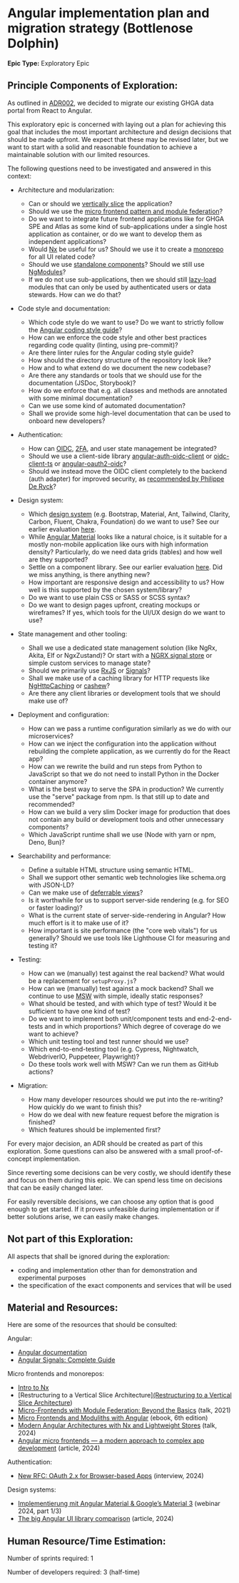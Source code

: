 # Angular implementation plan and migration strategy (Bottlenose Dolphin)

**Epic Type:** Exploratory Epic

## Principle Components of Exploration:

As outlined in [ADR002](https://github.com/ghga-de/adrs/blob/main/docs/adrs/adr002_angular_as_frontend_framework.md), we decided to migrate our existing GHGA data portal from React to Angular.

This exploratory epic is concerned with laying out a plan for achieving this goal that includes the most important architecture and design decisions that should be made upfront. We expect that these may be revised later, but we want to start with a solid and reasonable foundation to achieve a maintainable solution with our limited resources.

The following questions need to be investigated and answered in this context:

- Architecture and modularization:
  - Can or should we [vertically slice](https://www.youtube.com/watch?v=cVVMbuKmNes) the application?
  - Should we use the [micro frontend pattern and module federation](https://www.youtube.com/watch?v=8peHqzO7oqE)?
  - Do we want to integrate future frontend applications like for GHGA SPE and Atlas as some kind of sub-applications under a single host application as container, or do we want to develop them as independent applications?
  - Would [Nx](https://nx.dev/getting-started/why-nx) be useful for us? Should we use it to create a [monorepo](https://monorepo.tools/) for all UI related code?
  - Should we use [standalone components](https://v17.angular.io/guide/standalone-components)? Should we still use [NgModules](https://angular.dev/guide/ngmodules)?
  - If we do not use sub-applications, then we should still [lazy-load](https://angular.dev/guide/ngmodules/lazy-loading) modules that can only be used by authenticated users or data stewards. How can we do that?

- Code style and documentation:
  - Which code style do we want to use? Do we want to strictly follow the [Angular coding style guide](https://angular.dev/style-guide)?
  - How can we enforce the code style and other best practices regarding code quality (linting, using pre-commit)?
  - Are there linter rules for the Angular coding style guide?
  - How should the directory structure of the repository look like?
  - How and to what extend do we document the new codebase?
  - Are there any standards or tools that we should use for the documentation (JSDoc, Storybook)?
  - How do we enforce that e.g. all classes and methods are annotated with some minimal documentation?
  - Can we use some kind of automated documentation?
  - Shall we provide some high-level documentation that can be used to onboard new developers?

- Authentication:
  - How can [OIDC](https://openid.net/developers/how-connect-works/), [2FA](https://auth0.com/learn/two-factor-authentication), and user state management be integrated?
  - Should we use a client-side library [angular-auth-oidc-client](https://github.com/damienbod/angular-auth-oidc-client) or [oidc-client-ts](https://github.com/authts/oidc-client-ts) or [angular-oauth2-oidc](https://github.com/manfredsteyer/angular-oauth2-oidc)?
  - Should we instead move the OIDC client completely to the backend (auth adapter) for improved security, as [recommended by Philippe De Ryck](https://www.youtube.com/live/mORR3hpMaJQ)?

- Design system:
  - Which [design system](https://www.figma.com/blog/design-systems-101-what-is-a-design-system/) (e.g. Bootstrap, Material, Ant, Tailwind, Clarity, Carbon, Fluent, Chakra, Foundation) do we want to use? See our earlier evaluation [here](https://github.com/ghga-de/adrs/pull/5/).
  - While [Angular Material](https://material.angular.io/) looks like a natural choice, is it suitable for a mostly non-mobile application like ours with high information density? Particularly, do we need data grids (tables) and how well are they supported?
  - Settle on a component library. See our earlier evaluation [here](https://github.com/ghga-de/adrs/pull/9). Did we miss anything, is there anything new?
  - How important are responsive design and accessibility to us? How well is this supported by the chosen system/library?
  - Do we want to use plain CSS or SASS or SCSS syntax?
  - Do we want to design pages upfront, creating mockups or wireframes? If yes, which tools for the UI/UX design do we want to use?

- State management and other tooling:
  - Shall we use a dedicated state management solution (like NgRx, Akita, Elf or NgxZustand)? Or start with a [NGRX signal store](https://ngrx.io/guide/signals/signal-store) or simple custom services to manage state?
  - Should we primarily use [RxJS](https://rxjs.dev/) or [Signals](https://angular.dev/guide/signals)?
  - Shall we make use of a caching library for HTTP requests like [NgHttpCaching](https://github.com/nigrosimone/ng-http-caching) or [cashew](https://github.com/ngneat/cashew)?
  - Are there any client libraries or development tools that we should make use of?

- Deployment and configuration:
  - How can we pass a runtime configuration similarly as we do with our microservices?
  - How can we inject the configuration into the application without rebuilding the complete application, as we currently do for the React app?
  - How can we rewrite the build and run steps from Python to JavaScript so that we do not need to install Python in the Docker container anymore?
  - What is the best way to serve the SPA in production? We currently use the "serve" package from npm. Is that still up to date and recommended?
  - How can we build a very slim Docker image for production that does not contain any build or development tools and other unnecessary components?
  - Which JavaScript runtime shall we use (Node with yarn or npm, Deno, Bun)?

- Searchability and performance:
  - Define a suitable HTML structure using semantic HTML.
  - Shall we support other semantic web technologies like schema.org with JSON-LD?
  - Can we make use of [deferrable views](https://angular.dev/guide/defer)?
  - Is it worthwhile for us to support server-side rendering (e.g. for SEO or faster loading)?
  - What is the current state of server-side-rendering in Angular? How much effort is it to make use of it?
  - How important is site performance (the "core web vitals") for us generally? Should we use tools like Lighthouse CI for measuring and testing it?

- Testing:
  - How can we (manually) test against the real backend? What would be a replacement for `setupProxy.js`?
  - How can we (manually) test against a mock backend? Shall we continue to use [MSW](https://mswjs.io/) with simple, ideally static responses?
  - What should be tested, and with which type of test? Would it be sufficient to have one kind of test?
  - Do we want to implement both unit/component tests and end-2-end-tests and in which proportions? Which degree of coverage do we want to achieve?
  - Which unit testing tool and test runner should we use?
  - Which end-to-end-testing tool (e.g. Cypress, Nightwatch, WebdriverIO, Puppeteer, Playwright)?
  - Do these tools work well with MSW? Can we run them as GitHub actions?

- Migration:
  - How many developer resources should we put into the re-writing? How quickly do we want to finish this?
  - How do we deal with new feature request before the migration is finished?
  - Which features should be implemented first?

For every major decision, an ADR should be created as part of this exploration.
Some questions can also be answered with a small proof-of-concept implementation.

Since reverting some decisions can be very costly, we should identify these and focus on them during this epic. We can spend less time on decisions that can be easily changed later.

For easily reversible decisions, we can choose any option that is good enough to get started. If it proves unfeasible during implementation or if better solutions arise, we can easily make changes.

## Not part of this Exploration:

All aspects that shall be ignored during the exploration:

- coding and implementation other than for demonstration and experimental purposes
- the specification of the exact components and services that will be used

## Material and Resources:

Here are some of the resources that should be consulted:

Angular:
- [Angular documentation](https://angular.dev)
- [Angular Signals: Complete Guide](https://blog.angular-university.io/angular-signals/)

Micro frontends and monorepos:
- [Intro to Nx](https://nx.dev/getting-started/intro)
- [Restructuring to a Vertical Slice Architecture][(Restructuring to a Vertical Slice Architecture](https://www.youtube.com/watch?v=cVVMbuKmNes))
- [Micro-Frontends with Module Federation: Beyond the Basics](https://www.youtube.com/watch?v=8peHqzO7oqE) (talk, 2021)
- [Micro Frontends and Moduliths with Angular](https://www.angulararchitects.io/en/ebooks/micro-frontends-and-moduliths-with-angular/) (ebook, 6th edition)
- [Modern Angular Architectures with Nx and Lightweight Stores](https://www.youtube.com/watch?v=Plsoiz1f6us) (talk, 2024)
- [Angular micro frontends — a modern approach to complex app development](https://angular.love/angular-micro-frontends-a-modern-approach-to-complex-app-development/) (article, 2024)

Authentication:
- [New RFC: OAuth 2.x for Browser-based Apps](https://www.youtube.com/live/mORR3hpMaJQ) (interview, 2024)

Design systems:
- [Implementierung mit Angular Material & Google’s Material 3](https://www.youtube.com/watch?v=h7zW9FCvU0A) (webinar 2024, part 1/3)
- [The big Angular UI library comparison](https://dev.to/kinginit/the-big-angular-ui-library-comparison-4ifp) (article, 2024)

## Human Resource/Time Estimation:

Number of sprints required: 1

Number of developers required: 3 (half-time)
